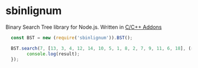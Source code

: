 # sbinlignum
Binary Search Tree library for Node.js. Written in [C/C++ Addons](https://nodejs.org/api/addons.html)

``` js
  const BST = new (require('sbinlignum')).BST();

  BST.search(7, [13, 3, 4, 12, 14, 10, 5, 1, 8, 2, 7, 9, 11, 6, 18], (result) => {
        console.log(result);
  });
```
